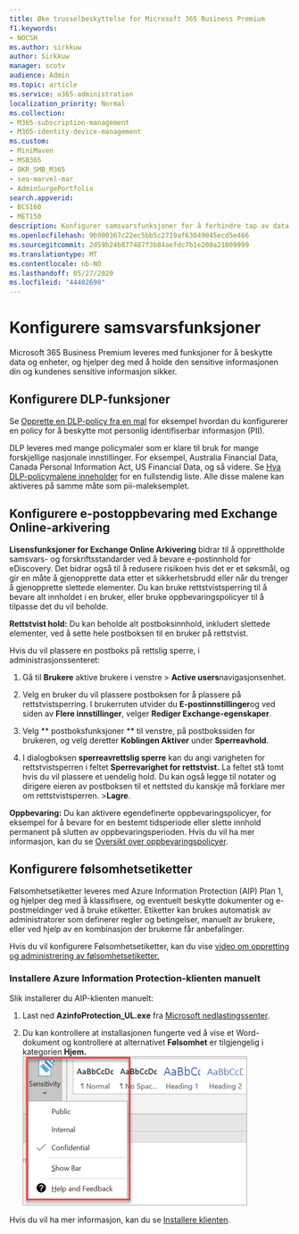 ```yaml
---
title: Øke trusselbeskyttelse for Microsoft 365 Business Premium
f1.keywords:
- NOCSH
ms.author: sirkkuw
author: Sirkkuw
manager: scotv
audience: Admin
ms.topic: article
ms.service: o365-administration
localization_priority: Normal
ms.collection:
- M365-subscription-management
- M365-identity-device-management
ms.custom:
- MiniMaven
- MSB365
- OKR_SMB_M365
- seo-marvel-mar
- AdminSurgePortfolio
search.appverid:
- BCS160
- MET150
description: Konfigurer samsvarsfunksjoner for å forhindre tap av data og bidra til å holde kundenes sensitive informasjon sikret.
ms.openlocfilehash: 9b900367c22ec5bb5c2719af63049045ecd5e466
ms.sourcegitcommit: 2d59b24b877487f3b84aefdc7b1e200a21009999
ms.translationtype: MT
ms.contentlocale: nb-NO
ms.lasthandoff: 05/27/2020
ms.locfileid: "44402698"
---
```

# <a name="set-up-compliance-features"></a>Konfigurere samsvarsfunksjoner

Microsoft 365 Business Premium leveres med funksjoner for å beskytte data og enheter, og hjelper deg med å holde den sensitive informasjonen din og kundenes sensitive informasjon sikker.

## <a name="set-up-dlp-features"></a>Konfigurere DLP-funksjoner

Se [Opprette en DLP-policy fra en mal](https://docs.microsoft.com/microsoft-365/compliance/create-a-dlp-policy-from-a-template) for eksempel hvordan du konfigurerer en policy for å beskytte mot personlig identifiserbar informasjon (PII). 
  
DLP leveres med mange policymaler som er klare til bruk for mange forskjellige nasjonale innstillinger. For eksempel, Australia Financial Data, Canada Personal Information Act, US Financial Data, og så videre. Se [Hva DLP-policymalene inneholder](https://docs.microsoft.com/microsoft-365/compliance/what-the-dlp-policy-templates-include) for en fullstendig liste. Alle disse malene kan aktiveres på samme måte som pii-maleksemplet. 
  
## <a name="set-up-email-retention-with-exchange-online-archiving"></a>Konfigurere e-postoppbevaring med Exchange Online-arkivering

 **Lisensfunksjoner for Exchange Online Arkivering** bidrar til å opprettholde samsvars- og forskriftsstandarder ved å bevare e-postinnhold for eDiscovery. Det bidrar også til å redusere risikoen hvis det er et søksmål, og gir en måte å gjenopprette data etter et sikkerhetsbrudd eller når du trenger å gjenopprette slettede elementer. Du kan bruke rettstvistsperring til å bevare alt innholdet i en bruker, eller bruke oppbevaringspolicyer til å tilpasse det du vil beholde.
  
**Rettstvist hold:** Du kan beholde alt postboksinnhold, inkludert slettede elementer, ved å sette hele postboksen til en bruker på rettstvist. 
    
Hvis du vil plassere en postboks på rettslig sperre, i administrasjonssenteret:
    
1. Gå til **Brukere** aktive brukere i venstre \> **Active users**navigasjonsenhet.
    
2. Velg en bruker du vil plassere postboksen for å plassere på rettstvistsperring. I brukerruten utvider du **E-postinnstillinger**og ved siden av **Flere innstillinger**, velger **Rediger Exchange-egenskaper**.
    
3. Velg ** postboksfunksjoner ** til venstre, på postbokssiden for brukeren, og velg deretter **Koblingen Aktiver** under **Sperreavhold**.
    
4. I dialogboksen **sperreavrettslig sperre** kan du angi varigheten for rettstvistsperren i feltet **Sperrevarighet for rettstvist.** La feltet stå tomt hvis du vil plassere et uendelig hold. Du kan også legge til notater og dirigere eieren av postboksen til et nettsted du kanskje må forklare mer om rettstvistsperren. \>**Lagre**.
    
**Oppbevaring:** Du kan aktivere egendefinerte oppbevaringspolicyer, for eksempel for å bevare for en bestemt tidsperiode eller slette innhold permanent på slutten av oppbevaringsperioden. Hvis du vil ha mer informasjon, kan du se [Oversikt over oppbevaringspolicyer](https://docs.microsoft.com/microsoft-365/compliance/retention-policies).

## <a name="set-up-sensitivity-labels"></a>Konfigurere følsomhetsetiketter

Følsomhetsetiketter leveres med Azure Information Protection (AIP) Plan 1, og hjelper deg med å klassifisere, og eventuelt beskytte dokumenter og e-postmeldinger ved å bruke etiketter. Etiketter kan brukes automatisk av administratorer som definerer regler og betingelser, manuelt av brukere, eller ved hjelp av en kombinasjon der brukerne får anbefalinger.

Hvis du vil konfigurere Følsomhetsetiketter, kan du vise [video om oppretting og administrering av følsomhetsetiketter.](https://support.office.com/article/2fb96b54-7dd2-4f0c-ac8d-170790d4b8b9)



### <a name="install-the-azure-information-protection-client-manually"></a>Installere Azure Information Protection-klienten manuelt

Slik installerer du AIP-klienten manuelt:

1. Last ned **AzinfoProtection_UL.exe** fra [Microsoft nedlastingssenter](https://www.microsoft.com/download/details.aspx?id=53018).
 
2. Du kan kontrollere at installasjonen fungerte ved å vise et Word-dokument og kontrollere at alternativet **Følsomhet** er tilgjengelig i kategorien **Hjem.**
<br/>![Rullegardinlisten Beskyttelse-fanen i et Word-dokument.](../media/word-sensitivity.png)

Hvis du vil ha mer informasjon, kan du se [Installere klienten](https://docs.microsoft.com/azure/information-protection/infoprotect-tutorial-step3).
